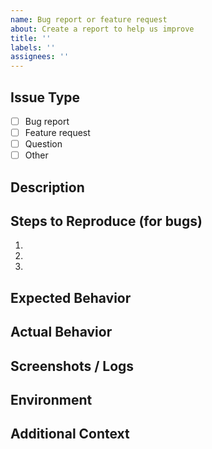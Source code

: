```yaml
---
name: Bug report or feature request
about: Create a report to help us improve
title: ''
labels: ''
assignees: ''
---
```


## Issue Type
<!-- Select one -->
- [ ] Bug report
- [ ] Feature request
- [ ] Question
- [ ] Other

## Description
<!-- A clear and concise description of the issue -->

## Steps to Reproduce (for bugs)
1. 
2. 
3. 

## Expected Behavior
<!-- What you expected to happen -->

## Actual Behavior
<!-- What actually happened -->

## Screenshots / Logs
<!-- If applicable, add screenshots or error logs to help explain the problem -->

## Environment
<!-- Browser, OS, device, version info etc. If relevant -->

## Additional Context
<!-- Any other info you think might be helpful -->
